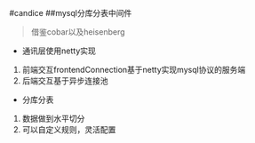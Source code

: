 #candice 
##mysql分库分表中间件
> 借鉴cobar以及heisenberg
- 通讯层使用netty实现
1. 前端交互frontendConnection基于netty实现mysql协议的服务端
2. 后端交互基于异步连接池
- 分库分表
1. 数据做到水平切分
2. 可以自定义规则，灵活配置

